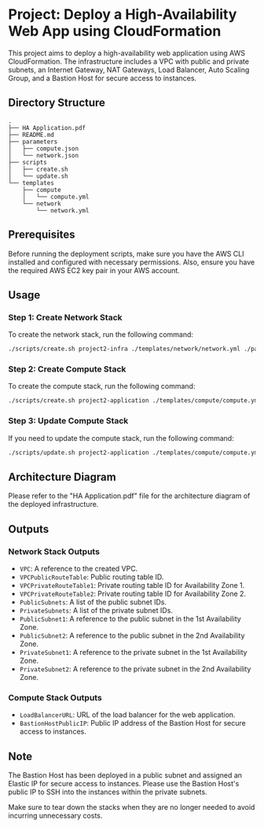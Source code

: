 # Project: Deploy a High-Availability Web App using CloudFormation

This project aims to deploy a high-availability web application using AWS CloudFormation. The infrastructure includes a VPC with public and private subnets, an Internet Gateway, NAT Gateways, Load Balancer, Auto Scaling Group, and a Bastion Host for secure access to instances.

## Directory Structure

```
.
├── HA Application.pdf
├── README.md
├── parameters
│   ├── compute.json
│   └── network.json
├── scripts
│   ├── create.sh
│   └── update.sh
└── templates
    ├── compute
    │   └── compute.yml
    └── network
        └── network.yml
```

## Prerequisites

Before running the deployment scripts, make sure you have the AWS CLI installed and configured with necessary permissions. Also, ensure you have the required AWS EC2 key pair in your AWS account.

## Usage

### Step 1: Create Network Stack

To create the network stack, run the following command:

```bash
./scripts/create.sh project2-infra ./templates/network/network.yml ./parameters/network.json
```

### Step 2: Create Compute Stack

To create the compute stack, run the following command:

```bash
./scripts/create.sh project2-application ./templates/compute/compute.yml ./parameters/compute.json
```

### Step 3: Update Compute Stack

If you need to update the compute stack, run the following command:

```bash
./scripts/update.sh project2-application ./templates/compute/compute.yml ./parameters/compute.json
```

## Architecture Diagram

Please refer to the "HA Application.pdf" file for the architecture diagram of the deployed infrastructure.

## Outputs

### Network Stack Outputs

- `VPC`: A reference to the created VPC.
- `VPCPublicRouteTable`: Public routing table ID.
- `VPCPrivateRouteTable1`: Private routing table ID for Availability Zone 1.
- `VPCPrivateRouteTable2`: Private routing table ID for Availability Zone 2.
- `PublicSubnets`: A list of the public subnet IDs.
- `PrivateSubnets`: A list of the private subnet IDs.
- `PublicSubnet1`: A reference to the public subnet in the 1st Availability Zone.
- `PublicSubnet2`: A reference to the public subnet in the 2nd Availability Zone.
- `PrivateSubnet1`: A reference to the private subnet in the 1st Availability Zone.
- `PrivateSubnet2`: A reference to the private subnet in the 2nd Availability Zone.

### Compute Stack Outputs

- `LoadBalancerURL`: URL of the load balancer for the web application.
- `BastionHostPublicIP`: Public IP address of the Bastion Host for secure access to instances.

## Note

The Bastion Host has been deployed in a public subnet and assigned an Elastic IP for secure access to instances. Please use the Bastion Host's public IP to SSH into the instances within the private subnets.

Make sure to tear down the stacks when they are no longer needed to avoid incurring unnecessary costs.